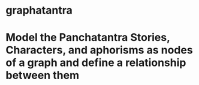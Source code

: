 # graphatantra
# Model the Panchatantra Stories, Characters, and aphorisms as nodes of a graph and define a relationship between them



  
